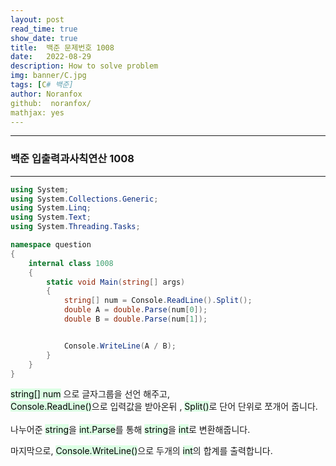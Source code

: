 ```yaml
---
layout: post
read_time: true
show_date: true
title:  백준 문제번호 1008
date:   2022-08-29
description: How to solve problem
img: banner/C.jpg
tags: [C# 백준]
author: Noranfox
github:  noranfox/
mathjax: yes
---
```


---
### 백준 입출력과사칙연산 1008
---


```c#
using System;
using System.Collections.Generic;
using System.Linq;
using System.Text;
using System.Threading.Tasks;

namespace question
{
    internal class 1008
    {
        static void Main(string[] args)
        {
            string[] num = Console.ReadLine().Split();
            double A = double.Parse(num[0]);
            double B = double.Parse(num[1]); 


            Console.WriteLine(A / B);
        }
    }
}
```


<mark style='background-color: #dcffe4'>string[] num</mark> 으로 글자그룹을 선언 해주고,  
<mark style='background-color: #dcffe4'>Console.ReadLine()</mark>으로 입력값을 받아온뒤 , <mark style='background-color: #dcffe4'>Split()</mark>로 단어 단위로 쪼개어 줍니다.<br><br>
나누어준 <mark style='background-color: #dcffe4'>string</mark>을 <mark style='background-color: #dcffe4'>int.Parse</mark>를 통해 <mark style='background-color: #dcffe4'>string</mark>을 <mark style='background-color: #dcffe4'>int</mark>로 변환해줍니다.

마지막으로, <mark style='background-color: #dcffe4'>Console.WriteLine()</mark>으로  두개의 <mark style='background-color: #dcffe4'>int</mark>의 합계를 출력합니다.
